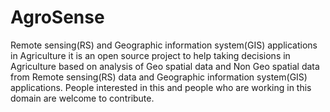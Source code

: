 # AgroSense
Remote sensing(RS) and Geographic information system(GIS) applications in Agriculture
it is an open source project to help taking decisions in Agriculture based on analysis of Geo spatial data and Non Geo spatial data from Remote sensing(RS) data and Geographic information system(GIS) applications.
People interested in this and people who are working in this domain are welcome to contribute.
